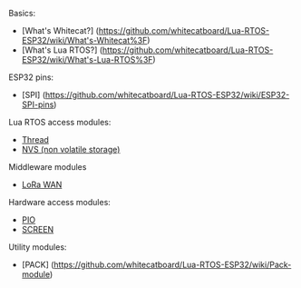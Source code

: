 Basics:
* [What's Whitecat?] (https://github.com/whitecatboard/Lua-RTOS-ESP32/wiki/What's-Whitecat%3F)
* [What's Lua RTOS?] (https://github.com/whitecatboard/Lua-RTOS-ESP32/wiki/What's-Lua-RTOS%3F)

ESP32 pins:

* [SPI] (https://github.com/whitecatboard/Lua-RTOS-ESP32/wiki/ESP32-SPI-pins)

Lua RTOS access modules:

* [Thread](https://github.com/whitecatboard/Lua-RTOS-ESP32/wiki/Thread-Module)
* [NVS (non volatile storage)](https://github.com/whitecatboard/Lua-RTOS-ESP32/wiki/NVS-Module)

Middleware modules

* [LoRa WAN](https://github.com/whitecatboard/Lua-RTOS-ESP32/wiki/LORAWAN-Module)

Hardware access modules:
* [PIO](https://github.com/whitecatboard/Lua-RTOS-ESP32/wiki/PIO-Module)
* [SCREEN](https://github.com/whitecatboard/Lua-RTOS-ESP32/wiki/SCREEN-Module)


Utility modules:
* [PACK] (https://github.com/whitecatboard/Lua-RTOS-ESP32/wiki/Pack-module)